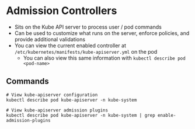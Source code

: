# Admission Controllers

- Sits on the Kube API server to process user / pod commands
- Can be used to customize what runs on the server, enforce policies, and provide additional validations
- You can view the current enabled controller at `/etc/kubernetes/manifests/kube-apiserver.yml` on the pod
    - You can also view this same information with `kubectl describe pod <pod-name>`

## Commands
```
# View kube-apiserver configuration
kubectl describe pod kube-apiserver -n kube-system

# View kube-apiserver admission plugins
kubectl describe pod kube-apiserver -n kube-system | grep enable-admission-plugins
```
